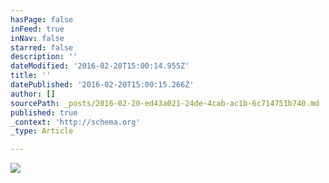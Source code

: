 ```yaml
---
hasPage: false
inFeed: true
inNav: false
starred: false
description: ''
dateModified: '2016-02-20T15:00:14.955Z'
title: ''
datePublished: '2016-02-20T15:00:15.266Z'
author: []
sourcePath: _posts/2016-02-20-ed43a021-24de-4cab-ac1b-6c714751b740.md
published: true
_context: 'http://schema.org'
_type: Article

---
```

![](https://the-grid-user-content.s3-us-west-2.amazonaws.com/f0e9e64c-eef2-4ac0-abdd-c211febdadde.jpg)